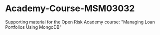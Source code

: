 # Academy-Course-MSM03032
Supporting material for the Open Risk Academy course: "Managing Loan Portfolios Using MongoDB" 
